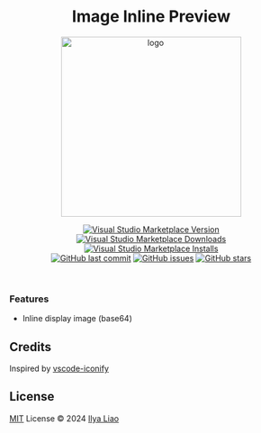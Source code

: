 <h1 align="center">Image Inline Preview</h1>

<p align="center">
<a href="https://marketplace.visualstudio.com/items?itemName=CofCat.image-inline-preview">
<img src="https://cofcat.gallerycdn.vsassets.io/extensions/cofcat/image-inline-preview/0.0.1/1721828643545/Microsoft.VisualStudio.Services.Icons.Default" alt="logo" width='320'/>
</a>
</p>

<p align="center">
<a href="https://marketplace.visualstudio.com/items?itemName=CofCat.image-inline-preview" target="__blank"><img src="https://img.shields.io/visual-studio-marketplace/v/CofCat.image-inline-preview.svg?color=blue&amp;label=VS%20Code%20Marketplace&logo=visual-studio-code" alt="Visual Studio Marketplace Version" /></a>
<a href="https://marketplace.visualstudio.com/items?itemName=CofCat.image-inline-preview" target="__blank"><img src="https://img.shields.io/visual-studio-marketplace/d/CofCat.image-inline-preview.svg?color=4bdbe3" alt="Visual Studio Marketplace Downloads" /></a>
<a href="https://marketplace.visualstudio.com/items?itemName=CofCat.image-inline-preview" target="__blank"><img src="https://img.shields.io/visual-studio-marketplace/i/CofCat.image-inline-preview.svg?color=63ba83" alt="Visual Studio Marketplace Installs" /></a>
<br/>
<a href="https://github.com/cofcat456/vscode-image-inline-preview" target="__blank"><img src="https://img.shields.io/github/last-commit/cofcat456/vscode-image-inline-preview.svg?color=c977be" alt="GitHub last commit" /></a>
<a href="https://github.com/cofcat456/vscode-image-inline-preview/issues" target="__blank"><img src="https://img.shields.io/github/issues/cofcat456/vscode-image-inline-preview.svg?color=a38eed" alt="GitHub issues" /></a>
<a href="https://github.com/cofcat456/vscode-image-inline-preview" target="__blank"><img alt="GitHub stars" src="https://img.shields.io/github/stars/cofcat456/vscode-image-inline-preview?style=social"></a>
</p>

<br>

### Features

- Inline display image (base64)

## Credits

Inspired by [vscode-iconify](https://github.com/antfu/vscode-iconify)

## License

[MIT](./LICENSE) License © 2024 [Ilya Liao](https://github.com/ilyaliao)

